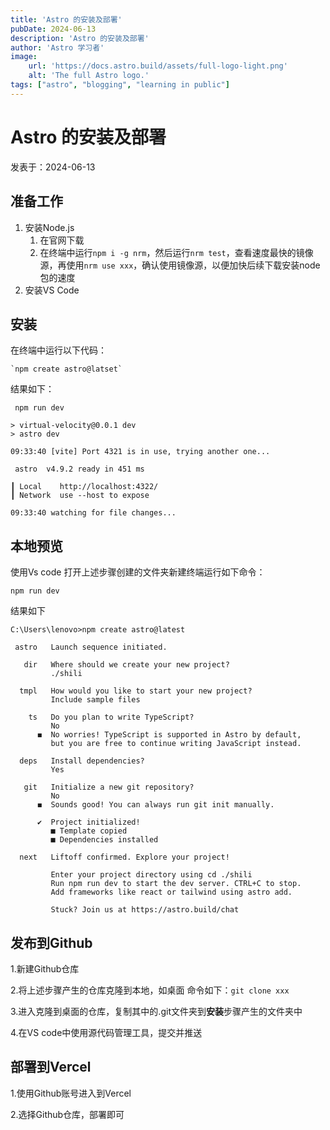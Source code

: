 ```yaml
---
title: 'Astro 的安装及部署'
pubDate: 2024-06-13
description: 'Astro 的安装及部署'
author: 'Astro 学习者'
image:
    url: 'https://docs.astro.build/assets/full-logo-light.png'
    alt: 'The full Astro logo.'
tags: ["astro", "blogging", "learning in public"]
---
```


# Astro 的安装及部署

 发表于：2024-06-13


## 准备工作

1. 安装Node.js
   1. 在官网下载
   2. 在终端中运行`npm i -g nrm`，然后运行`nrm test`，查看速度最快的镜像源，再使用`nrm use xxx`，确认使用镜像源，以便加快后续下载安装node包的速度
2. 安装VS Code

## 安装
在终端中运行以下代码：
```
`npm create astro@latset`
```

结果如下：
```
 npm run dev

> virtual-velocity@0.0.1 dev
> astro dev

09:33:40 [vite] Port 4321 is in use, trying another one...

 astro  v4.9.2 ready in 451 ms

┃ Local    http://localhost:4322/
┃ Network  use --host to expose

09:33:40 watching for file changes...
```

## 本地预览

使用Vs code 打开上述步骤创建的文件夹新建终端运行如下命令：
```
npm run dev
```
结果如下
```
C:\Users\lenovo>npm create astro@latest

 astro   Launch sequence initiated.

   dir   Where should we create your new project?
         ./shili

  tmpl   How would you like to start your new project?
         Include sample files

    ts   Do you plan to write TypeScript?
         No
      ◼  No worries! TypeScript is supported in Astro by default,
         but you are free to continue writing JavaScript instead.

  deps   Install dependencies?
         Yes

   git   Initialize a new git repository?
         No
      ◼  Sounds good! You can always run git init manually.

      ✔  Project initialized!
         ■ Template copied
         ■ Dependencies installed

  next   Liftoff confirmed. Explore your project!

         Enter your project directory using cd ./shili
         Run npm run dev to start the dev server. CTRL+C to stop.
         Add frameworks like react or tailwind using astro add.

         Stuck? Join us at https://astro.build/chat
```
## 发布到Github

1.新建Github仓库

2.将上述步骤产生的仓库克隆到本地，如桌面
命令如下：`git clone xxx`

3.进入克隆到桌面的仓库，复制其中的.git文件夹到**安装**步骤产生的文件夹中

4.在VS code中使用源代码管理工具，提交并推送

## 部署到Vercel

1.使用Github账号进入到Vercel

2.选择Github仓库，部署即可